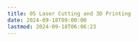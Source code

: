 ```yaml
---
title: 05 Laser Cutting and 3D Printing
date: 2024-09-18T09:00:00
lastmod: 2024-09-18T06:06:23
---
```

